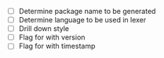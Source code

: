 - [ ] Determine package name to be generated
- [ ] Determine language to be used in lexer
- [ ] Drill down style
- [ ] Flag for with version
- [ ] Flag for with timestamp
